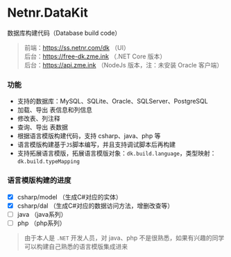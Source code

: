# Netnr.DataKit
数据库构建代码（Database build code）

> 前端：<https://ss.netnr.com/dk>	（UI）  
> 后台：<https://free-dk.zme.ink>	（.NET Core 版本）  
> 后台：<https://api.zme.ink>	（NodeJs 版本，注：未安装 Oracle 客户端）

### 功能
- 支持的数据库：MySQL、SQLite、Oracle、SQLServer、PostgreSQL
- 加载、导出 表信息和列信息
- 修改表、列注释
- 查询、导出 表数据
- 根据语言模版构建代码，支持 csharp、java、php 等
- 语言模版构建基于`JS`脚本编写，并且支持调试脚本后再构建
- 支持拓展语言模版，拓展语言模版对象：`dk.build.language`，类型映射：`dk.build.typeMapping`

### 语言模版构建的进度
- [x] csharp/model  （生成C#对应的实体）
- [x] csharp/dal    （生成C#对应的数据访问方法，增删改查等）
- [ ] java  （java系列）
- [ ] php  （php系列）

> 由于本人是 `.NET` 开发人员，对 java、php 不是很熟悉，如果有兴趣的同学可以构建自己熟悉的语言模版集成进来